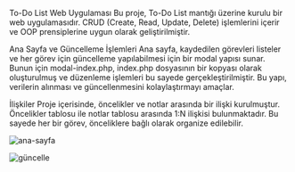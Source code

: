 To-Do List Web Uygulaması
Bu proje, To-Do List mantığı üzerine kurulu bir web uygulamasıdır. CRUD (Create, Read, Update, Delete) işlemlerini içerir ve OOP prensiplerine uygun olarak geliştirilmiştir.

Ana Sayfa ve Güncelleme İşlemleri
Ana sayfa, kaydedilen görevleri listeler ve her görev için güncelleme yapılabilmesi için bir modal yapısı sunar. Bunun için modal-index.php, index.php dosyasının bir kopyası olarak oluşturulmuş ve düzenleme 
işlemleri bu sayede gerçekleştirilmiştir. Bu yapı, verilerin alınması ve güncellenmesini kolaylaştırmayı amaçlar.

İlişkiler
Proje içerisinde, öncelikler ve notlar arasında bir ilişki kurulmuştur. Öncelikler tablosu ile notlar tablosu arasında 1:N ilişkisi bulunmaktadır. 
Bu sayede her bir görev, önceliklere bağlı olarak organize edilebilir.




![ana-sayfa](https://github.com/YagizUluocak/Php-Not-Defteri/assets/67549827/e7a516fd-bf97-490f-97cc-86aa5815416a)



![güncelle](https://github.com/YagizUluocak/Php-Not-Defteri/assets/67549827/c141f5ac-e6fd-4456-aa54-c98dc2422cf9)
